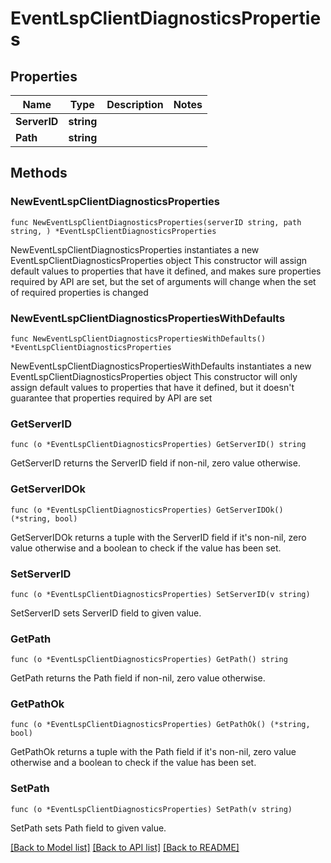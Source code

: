 # EventLspClientDiagnosticsProperties

## Properties

Name | Type | Description | Notes
------------ | ------------- | ------------- | -------------
**ServerID** | **string** |  | 
**Path** | **string** |  | 

## Methods

### NewEventLspClientDiagnosticsProperties

`func NewEventLspClientDiagnosticsProperties(serverID string, path string, ) *EventLspClientDiagnosticsProperties`

NewEventLspClientDiagnosticsProperties instantiates a new EventLspClientDiagnosticsProperties object
This constructor will assign default values to properties that have it defined,
and makes sure properties required by API are set, but the set of arguments
will change when the set of required properties is changed

### NewEventLspClientDiagnosticsPropertiesWithDefaults

`func NewEventLspClientDiagnosticsPropertiesWithDefaults() *EventLspClientDiagnosticsProperties`

NewEventLspClientDiagnosticsPropertiesWithDefaults instantiates a new EventLspClientDiagnosticsProperties object
This constructor will only assign default values to properties that have it defined,
but it doesn't guarantee that properties required by API are set

### GetServerID

`func (o *EventLspClientDiagnosticsProperties) GetServerID() string`

GetServerID returns the ServerID field if non-nil, zero value otherwise.

### GetServerIDOk

`func (o *EventLspClientDiagnosticsProperties) GetServerIDOk() (*string, bool)`

GetServerIDOk returns a tuple with the ServerID field if it's non-nil, zero value otherwise
and a boolean to check if the value has been set.

### SetServerID

`func (o *EventLspClientDiagnosticsProperties) SetServerID(v string)`

SetServerID sets ServerID field to given value.


### GetPath

`func (o *EventLspClientDiagnosticsProperties) GetPath() string`

GetPath returns the Path field if non-nil, zero value otherwise.

### GetPathOk

`func (o *EventLspClientDiagnosticsProperties) GetPathOk() (*string, bool)`

GetPathOk returns a tuple with the Path field if it's non-nil, zero value otherwise
and a boolean to check if the value has been set.

### SetPath

`func (o *EventLspClientDiagnosticsProperties) SetPath(v string)`

SetPath sets Path field to given value.



[[Back to Model list]](../README.md#documentation-for-models) [[Back to API list]](../README.md#documentation-for-api-endpoints) [[Back to README]](../README.md)


